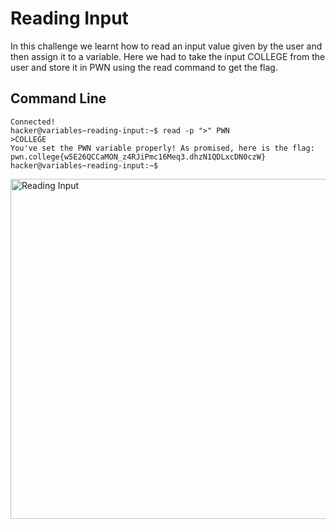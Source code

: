 # Reading Input
In this challenge we learnt how to read an input value given by the user and then assign it to a variable. Here we had to take the input COLLEGE from the user and store it in
PWN using the read command to get the flag.
## Command Line
```
Connected!
hacker@variables~reading-input:~$ read -p ">" PWN
>COLLEGE
You've set the PWN variable properly! As promised, here is the flag:
pwn.college{w5E26QCCaMON_z4RJiPmc16Meq3.dhzN1QDLxcDN0czW}
hacker@variables~reading-input:~$
```
<img width="544" alt="Reading Input" src="https://github.com/user-attachments/assets/d4a962a9-ba5d-4fa2-94ee-42b15f31f397">
